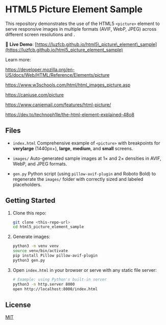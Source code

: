 # HTML5 Picture Element Sample

This repository demonstrates the use of the HTML5 `<picture>` element to serve responsive images in multiple formats (AVIF, WebP, JPEG) across different screen resolutions and .

🔗 **Live Demo**: [https://luzfcb.github.io/html5\_picture\_element\_sample](https://luzfcb.github.io/html5_picture_element_sample)


Learn more:

https://developer.mozilla.org/en-US/docs/Web/HTML/Reference/Elements/picture

https://www.w3schools.com/html/html_images_picture.asp

https://caniuse.com/picture

https://www.caniemail.com/features/html-picture/

https://dev.to/technoph1le/the-html-element-explained-48o8

## Files

* `index.html`
  Comprehensive example of `<picture>` with breakpoints for **verylarge** (1440px+), **large**, **medium**, and **small** screens.

* `images/`
  Auto-generated sample images at 1× and 2× densities in AVIF, WebP, and JPEG formats.

* `gen.py`
  Python script (using `pillow-avif-plugin` and Roboto Bold) to regenerate the `images/` folder with correctly sized and labeled placeholders.

## Getting Started

1. Clone this repo:

   ```bash
   git clone <this-repo-url>
   cd html5_picture_element_sample
   ```

2. Generate images:

   ```bash
   python3 -m venv venv
   source venv/bin/activate
   pip install Pillow pillow-avif-plugin
   python3 gen.py
   ```

3. Open `index.html` in your browser or serve with any static file server:

   ```bash
   # Example: using Python's built-in server
   python3 -m http.server 8000
   open http://localhost:8000/index.html
   ```

## License

[MIT](LICENSE)
